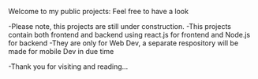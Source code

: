 Welcome to my public projects: Feel free to have a look

-Please note, this projects are still under construction.
-This projects contain both frontend and backend using react.js for frontend and Node.js for backend 
-They are only for Web Dev, a separate respository will be made for mobile Dev in due time

-Thank you for visiting and reading...
